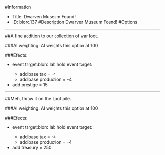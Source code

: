 #Information
 - Title: Dwarven Museum Found!
 - ID: blorc.137
#Description
Dwarven Museum Found!
#Options

___
##A fine addition to our collection of war loot.

###AI weighting:
AI weights this option at 100


###Efects:<ul><li>event target:blorc lab hold event target:</li><ul><li>add base tax = -4</li><li>add base production = -4</li></ul><li>add prestige = 15</li></ul>

___
##Meh, throw it on the Loot pile.

###AI weighting:
AI weights this option at 100


###Efects:<ul><li>event target:blorc lab hold event target:</li><ul><li>add base tax = -4</li><li>add base production = -4</li></ul><li>add treasury = 250</li></ul>
